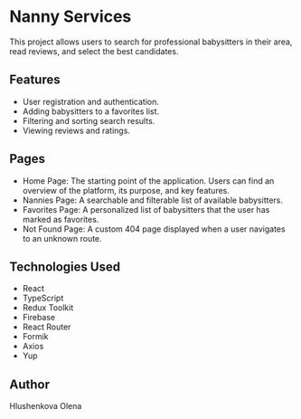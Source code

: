 # Nanny Services
This project allows users to search for professional babysitters in their area, read reviews, and select the best candidates.

## Features
- User registration and authentication.
- Adding babysitters to a favorites list.
- Filtering and sorting search results.
- Viewing reviews and ratings.

## Pages
- Home Page: The starting point of the application. Users can find an overview of the platform, its purpose, and key features.
- Nannies Page: A searchable and filterable list of available babysitters.
- Favorites Page: A personalized list of babysitters that the user has marked as favorites.
-  Not Found Page:  A custom 404 page displayed when a user navigates to an unknown route.

## Technologies Used
- React
- TypeScript
- Redux Toolkit
- Firebase
- React Router
- Formik
- Axios
- Yup

## Author
Hlushenkova Olena
